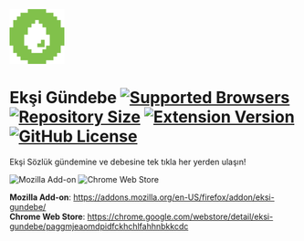 ![Ekşi Gündebe](icons/96x96.png)

# Ekşi Gündebe [![Supported Browsers](https://img.shields.io/badge/supported%20browsers-firefox%20|%20chrome-informational?logo=pinboard&style=flat-square)](https://pypi.python.org/pypi/ansicolortags/) [![Repository Size](https://img.shields.io/github/repo-size/0x01h/eksi-gundebe)](https://pypi.python.org/pypi/ansicolortags/) [![Extension Version](https://img.shields.io/github/manifest-json/v/0x01h/eksi-gundebe?style=flat-square)](https://pypi.python.org/pypi/ansicolortags/) [![GitHub License](https://img.shields.io/github/license/0x01h/eksi-gundebe?style=flat-square)](https://pypi.python.org/pypi/ansicolortags/)

Ekşi Sözlük gündemine ve debesine tek tıkla her yerden ulaşın!

![Mozilla Add-on](https://img.shields.io/amo/v/eksi-gundebe)
![Chrome Web Store](https://img.shields.io/chrome-web-store/v/paggmjeaomdpidfckhchlfahhnbkkcdc)

**Mozilla Add-on**: https://addons.mozilla.org/en-US/firefox/addon/eksi-gundebe/<br>
**Chrome Web Store**: https://chrome.google.com/webstore/detail/eksi-gundebe/paggmjeaomdpidfckhchlfahhnbkkcdc
